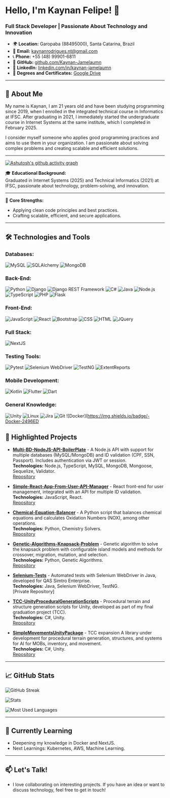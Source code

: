 # Hello, I'm Kaynan Felipe! 👋

### Full Stack Developer | Passionate About Technology and Innovation

- 🌍 **Location:** Garopaba (88495000), Santa Catarina, Brazil  
- 📧 **Email:** [kaynanrodrigues.nt@gmail.com](mailto:kaynanrodrigues.nt@gmail.com)  
- 📞 **Phone:** +55 (48) 99901-6811  
- 🔗 **GitHub:** [github.com/Kaynan-Jamelaumn](https://github.com/Kaynan-Jamelaumn)  
- 🔗 **LinkedIn:** [linkedin.com/in/kaynan-jamelaumn](https://linkedin.com/in/kaynan-jamelaumn)  
- 📜 **Degrees and Certificates:** [Google Drive](https://drive.google.com/drive/folders/1M2UT_YczLn26pKOXk7l8g7rHBGp5nI-E?usp=sharing)  

---

## 🚀 About Me

My name is Kaynan, I am 21 years old and have been studying programming since 2019, when I enrolled in the integrated technical course in Informatics at IFSC. After graduating in 2021, I immediately started the undergraduate course in Internet Systems at the same institute, which I completed in February 2025.

I consider myself someone who applies good programming practices and aims to use them in your organization. I am passionate about solving complex problems and creating scalable and efficient solutions.

---


[![Ashutosh's github activity graph](https://github-readme-activity-graph.vercel.app/graph?username=Kaynan-Jamelaumn&bg_color=030203&color=518ef0&line=36ba87&point=efe6e6&area=true&hide_border=true)](https://github.com/ashutosh00710/github-readme-activity-graph)


🎓 **Educational Background:**  
Graduated in Internet Systems (2025) and Technical Informatics (2021) at IFSC, passionate about technology, problem-solving, and innovation.


---

🌟 **Core Strengths:**  
- Applying clean code principles and best practices.  
- Crafting scalable, efficient, and secure applications.  


---


## 🛠️ Technologies and Tools


### Databases:  
![MySQL](https://img.shields.io/badge/-MySQL-4479A1?logo=mysql&logoColor=white) ![SQLAlchemy](https://img.shields.io/badge/-SQLAlchemy-333333?logo=sqlalchemy&logoColor=white) ![MongoDB](https://img.shields.io/badge/-MongoDB-47A248?logo=mongodb&logoColor=white)  

### Back-End:  
![Python](https://img.shields.io/badge/-Python-3776AB?logo=python&logoColor=white) ![Django](https://img.shields.io/badge/-Django-092E20?logo=django&logoColor=white) ![Django REST Framework](https://img.shields.io/badge/-Django%20REST%20Framework-092E20?logo=django&logoColor=white) ![C#](https://img.shields.io/badge/-C%23-239120?logo=c-sharp&logoColor=white) ![Java](https://img.shields.io/badge/-Java-007396?logo=java&logoColor=white) ![Node.js](https://img.shields.io/badge/-Node.js-339933?logo=node.js&logoColor=white) ![TypeScript](https://img.shields.io/badge/-TypeScript-3178C6?logo=typescript&logoColor=white) ![PHP](https://img.shields.io/badge/-PHP-777BB4?logo=php&logoColor=white) ![Flask](https://img.shields.io/badge/-Flask-000000?logo=flask&logoColor=white)  

### Front-End:  
![JavaScript](https://img.shields.io/badge/-JavaScript-F7DF1E?logo=javascript&logoColor=black) ![React](https://img.shields.io/badge/-React-61DAFB?logo=react&logoColor=black) ![Bootstrap](https://img.shields.io/badge/-Bootstrap-7952B3?logo=bootstrap&logoColor=white) ![CSS](https://img.shields.io/badge/-CSS-1572B6?logo=css3&logoColor=white) ![HTML](https://img.shields.io/badge/-HTML-E34F26?logo=html5&logoColor=white) ![JQuery](https://img.shields.io/badge/-JQuery-0769AD?logo=jquery&logoColor=white)  

### Full Stack:  
![NextJS](https://img.shields.io/badge/-NextJS-000000?logo=next.js&logoColor=white)  

### Testing Tools:  
![Pytest](https://img.shields.io/badge/-Pytest-0A9EDC?logo=pytest&logoColor=white) ![Selenium WebDriver](https://img.shields.io/badge/-Selenium%20WebDriver-43B02A?logo=selenium&logoColor=white) ![TestNG](https://img.shields.io/badge/-TestNG-333333?logo=testng&logoColor=white) ![ExtentReports](https://img.shields.io/badge/-ExtentReports-333333?logo=extentreports&logoColor=white)  

### Mobile Development:  
![Kotlin](https://img.shields.io/badge/-Kotlin-0095D5?logo=kotlin&logoColor=white) ![Flutter](https://img.shields.io/badge/-Flutter-02569B?logo=flutter&logoColor=white) ![Dart](https://img.shields.io/badge/-Dart-0175C2?logo=dart&logoColor=white)  

### General Knowledge:  
![Unity](https://img.shields.io/badge/-Unity-000000?logo=unity&logoColor=white) ![Linux](https://img.shields.io/badge/-Linux-FCC624?logo=linux&logoColor=black) ![Jira](https://img.shields.io/badge/-Jira-0052CC?logo=jira&logoColor=white) ![Git](https://img.shields.io/badge/-Git-F05032?logo=git&logoColor=white) ![Docker](https://img.shields.io/badge/-Docker-2496ED


## 📂 Highlighted Projects

- **[Multi-BD-NodeJS-API-BoilerPlate](link)** - A Node.js API with support for multiple databases (MySQL/MongoDB) and ID validation (CPF, SSN, Passport). Includes authentication via JWT or session.  
  **Technologies:** Node.js, TypeScript, MySQL, MongoDB, Mongoose, Sequelize, Validator.  
  [Repository](https://github.com/Kaynan-Jamelaumn/Multi-BD-NodeJS-API-BoilerPlate)  

- **[Simple-React-App-From-User-API-Manager](link)** - React front-end for user management, integrated with an API for multiple ID validation.  
  **Technologies:** JavaScript, React.  
  [Repository](https://github.com/Kaynan-Jamelaumn/simple-react-app-from-user-api-manager)  

- **[Chemical-Equation-Balancer](link)** - A Python script that balances chemical equations and calculates Oxidation Numbers (NOX), among other operations.  
  **Technologies:** Python, Chemistry Solvers.  
  [Repository](https://github.com/Kaynan-Jamelaumn/Chemical-Equation-Balancer)  

- **[Genetic-Algorithms-Knapsack-Problem](link)** - Genetic algorithm to solve the knapsack problem with configurable island models and methods for crossover, migration, mutation, and selection.  
  **Technologies:** Python, Genetic Algorithms.  
  [Repository](https://github.com/Kaynan-Jamelaumn/genetic-algorithms-knapsack-problem)  

- **[Selenium-Tests](link)** - Automated tests with Selenium WebDriver in Java, developed for QAS Simtro Enterprise.  
  **Technologies:** Java, Selenium WebDriver, TestNG.  
  [Private Repository]  

- **[TCC-UnityProceduralGenerationScripts](link)** - Procedural terrain and structure generation scripts for Unity, developed as part of my final graduation project (TCC).  
  **Technologies:** C#, Unity.  
  [Repository](https://github.com/Kaynan-Jamelaumn/TCC-UnityProceduralGenerationScripts)  

- **[SimpleMovementsUnityPackage](link)** - TCC expansion A library under development for procedural terrain generation, structures, and systems for AI for MOBs, inventory, and movement.  
  **Technologies:** C#, Unity.  
  [Repository](https://github.com/Kaynan-Jamelaumn/SimpleMovementsUnityPackage)  

---

## 📈 GitHub Stats

![GitHub Streak](https://github-readme-streak-stats.herokuapp.com/?user=Kaynan-Jamelaumn&theme=radical)

![Stats](https://github-readme-stats.vercel.app/api?username=Kaynan-Jamelaumn&show_icons=true&theme=radical)  

![Most Used Languages](https://github-readme-stats.vercel.app/api/top-langs/?username=Kaynan-Jamelaumn&layout=compact&theme=radical)  



---

## 🌱 Currently Learning

- Deepening my knowledge in Docker and NextJS.  
- Next Learnings: Kubernetes, AWS, Machine Learning.  

---

## 📫 Let's Talk!

- I love collaborating on interesting projects. If you have an idea or want to discuss technology, feel free to get in touch!
